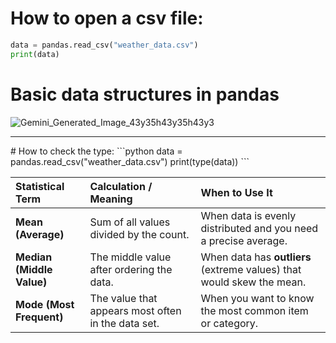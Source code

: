 # How to open a csv file:
```python
data = pandas.read_csv("weather_data.csv")
print(data)
```


# Basic data structures in pandas

![Gemini_Generated_Image_43y35h43y35h43y3](https://github.com/user-attachments/assets/06d8560b-16a5-4a23-aa7e-0683238e2cfd)

<hr>
# How to check the type:
```python
data = pandas.read_csv("weather_data.csv")
print(type(data))
```




| Statistical Term | Calculation / Meaning | When to Use It |
| :--- | :--- | :--- |
| **Mean (Average)** | Sum of all values divided by the count. | When data is evenly distributed and you need a precise average. |
| **Median (Middle Value)** | The middle value after ordering the data. | When data has **outliers** (extreme values) that would skew the mean. |
| **Mode (Most Frequent)** | The value that appears most often in the data set. | When you want to know the most common item or category. |
